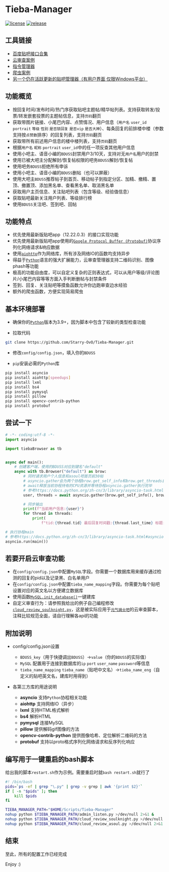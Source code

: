 # Tieba-Manager

[![license](https://badgen.net/github/license/Starry-OvO/Tieba-Manager?icon=github)](https://github.com/Starry-OvO/Tieba-Manager/blob/main/LICENSE)
[![release](https://badgen.net/github/release/Starry-OvO/Tieba-Manager?icon=github)](https://github.com/Starry-OvO/Tieba-Manager/releases)

## 工具链接

+ [百度贴吧接口合集](https://github.com/Starry-OvO/Tieba-Manager/blob/main/tiebaBrowser/api.py)
+ [云审查案例](https://github.com/Starry-OvO/Tieba-Manager/blob/main/cloud_review_soulknight.py)
+ [指令管理器](https://github.com/Starry-OvO/Tieba-Manager/blob/main/admin_listen.py)
+ [爬虫案例](https://github.com/Starry-OvO/Tieba-Manager/blob/main/spider.py)
+ [另一个仍在活跃更新的贴吧管理器（有用户界面 仅限Windows平台）](https://github.com/dog194/TiebaManager)

## 功能概览

+ 按回复时间/发布时间/热门序获取贴吧主题帖/精华帖列表。支持获取转发/投票/转发嵌套投票的主题帖信息，支持`页码`翻页
+ 获取带图片链接、小尾巴内容、点赞情况、用户信息（`用户名` `user_id` `portrait` `等级` `性别` `是否锁回复` `是否vip` `是否大神`）、每条回复的前排楼中楼（参数支持按`点赞数`排序）的回复列表，支持`页码`翻页
+ 获取带所有前述用户信息的楼中楼列表，支持`页码`翻页
+ 根据`用户名` `昵称` `portrait` `user_id`中的任一项反查其他用户信息
+ 使用小吧主、语音小编的`BDUSS`封禁用户3/10天，支持对无`用户名`用户的封禁
+ 使用已被大吧主分配解封/恢复帖权限的吧务`BDUSS`解封/恢复帖
+ 使用吧务`BDUSS`拒绝所有申诉
+ 使用小吧主、语音小编的`BDUSS`删帖（也可以屏蔽）
+ 使用大吧主`BDUSS`推荐帖子到首页、移动帖子到指定分区、加精、撤精、置顶、撤置顶、添加黑名单、查看黑名单、取消黑名单
+ 获取用户主页信息、关注贴吧列表（包含等级、经验值信息）
+ 获取贴吧最新关注用户列表、等级排行榜
+ 使用`BDUSS`关注吧、签到吧、回帖

## 功能特点

+ 优先使用最新版贴吧app（12.22.0.3）的接口实现功能
+ 优先使用最新版贴吧app使用的[`Google Protocol Buffer (Protobuf)`](https://developers.google.cn/protocol-buffers)协议序列化网络请求&响应数据
+ 使用[`aiohttp`](https://github.com/aio-libs/aiohttp)作为网络库，所有涉及网络IO的函数均支持异步
+ 得益于[`Python`](https://www.python.org/downloads)语言的强大扩展能力，云审查管理器支持二维码识别、图像phash等功能
+ 极高的功能自由度，可以自定义复杂的正则表达式，可以从用户等级/评论图片/小尾巴内容等等方面入手判断删帖与封禁条件
+ 签到、回复、关注贴吧等摸鱼函数允许你边跑审查边水经验
+ 额外的爬虫函数，方便实现简易爬虫

## 基本环境部署

+ 确保你的[`Python`](https://www.python.org/downloads/)版本为3.9+，因为脚本中包含了较新的类型检查功能

+ 拉取代码

```bash
git clone https://github.com/Starry-OvO/Tieba-Manager.git
```

+ 修改`config/config.json`，填入你的`BDUSS`

+ `pip`安装必需的`Python`库

```bash
pip install asyncio
pip install aiohttp[speedups]
pip install lxml
pip install bs4
pip install pymysql
pip install pillow
pip install opencv-contrib-python
pip install protobuf
```

## 尝试一下

```python
# -*- coding:utf-8 -*-
import asyncio

import tiebaBrowser as tb


async def main():
    # 创建客户端，使用的BDUSS对应到键名"default"
    async with tb.Browser("default") as brow:
        # 同时请求用户个人信息和asoul吧首页前30帖
        # asyncio.gather会为两个协程brow.get_self_info和brow.get_threads自动创建任务然后“合并”为一个协程
        # await释放当前协程持有的CPU资源并等待协程asyncio.gather执行完毕
        # 参考https://docs.python.org/zh-cn/3/library/asyncio-task.html#asyncio.gather
        user, threads = await asyncio.gather(brow.get_self_info(), brow.get_threads('asoul'))

        # 同步输出
        print(f"当前用户信息:{user}")
        for thread in threads:
            print(
                f"tid:{thread.tid} 最后回复时间戳:{thread.last_time} 标题:{thread.title}")

# 执行协程main
# 参考https://docs.python.org/zh-cn/3/library/asyncio-task.html#asyncio.run
asyncio.run(main())
```

## 若要开启云审查功能

+ 在`config/config.json`中配置`MySQL`字段。你需要一个数据库用来缓存通过检测的回复的pid以及记录黑、白名单用户
+ 在`config/config.json`中配置`tieba_name_mapping`字段。你需要为每个贴吧设置对应的英文名以方便建立数据库
+ 使用函数[`MySQL.init_database()`](https://github.com/Starry-OvO/Tieba-Manager/blob/b887e670dba0323b54e6ca4955962778bd34c3a9/tiebaBrowser/mysql.py#L54)一键建库
+ 自定义审查行为：请参照我给出的例子自己编程修改[`cloud_review_soulknight.py`](https://github.com/Starry-OvO/Tieba-Manager/blob/main/cloud_review_soulknight.py)，这是被实际应用于[`元气骑士吧`](https://tieba.baidu.com/f?ie=utf-8&kw=%E5%85%83%E6%B0%94%E9%AA%91%E5%A3%AB)的云审查脚本，注释比较规范全面，请自行理解各api的功能

## 附加说明

+ config/config.json设置

  + `BDUSS_key`（用于快捷调出`BDUSS`）->`value`（你的`BDUSS`的实际值）
  + `MySQL` 配置用于连接到数据库的`ip` `port` `user_name` `password`等信息
  + `tieba_name_mapping` `tieba_name`（贴吧中文名）->`tieba_name_eng`（自定义的贴吧英文名，建库时用得到）

+ 各第三方库的用途说明

  + **asyncio** 支持`Python`协程相关功能
  + **aiohttp** 支持网络IO（异步）
  + **lxml** 支持HTML格式解析
  + **bs4** 解析HTML
  + **pymysql** 连接MySQL
  + **pillow** 提供解码gif图像的方法
  + **opencv-contrib-python** 提供图像哈希、定位解析二维码的方法
  + **protobuf** 支持以proto格式序列化网络请求和反序列化响应

## 编写用于一键重启的bash脚本

给出我的脚本`restart.sh`作为示例。需要重启时就`bash restart.sh`就行了

```bash
#! /bin/bash
pids=`ps -ef | grep "\.py" | grep -v grep | awk '{print $2}'`
if [ -n "$pids" ]; then
    kill $pids
fi

TIEBA_MANAGER_PATH="$HOME/Scripts/Tieba-Manager"
nohup python $TIEBA_MANAGER_PATH/admin_listen.py >/dev/null 2>&1 &
nohup python $TIEBA_MANAGER_PATH/cloud_review_soulknight.py >/dev/null 2>&1 &
nohup python $TIEBA_MANAGER_PATH/cloud_review_asoul.py >/dev/null 2>&1 &
```

## 结束

至此，所有的配置工作已经完成

Enjoy :)
